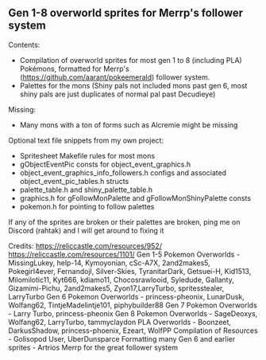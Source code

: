 ## Gen 1-8 overworld sprites for Merrp's follower system

Contents:
- Compilation of overworld sprites for most gen 1 to 8 (including PLA) Pokémons, formatted for Merrp's (https://github.com/aarant/pokeemerald) follower system.
- Palettes for the mons (Shiny pals not included mons past gen 6, most shiny pals are just duplicates of normal pal past Decudieye)

Missing:
- Many mons with a ton of forms such as Alcremie might be missing

Optional text file snippets from my own project:
- Spritesheet Makefile rules for most mons
- gObjectEventPic consts for object_event_graphics.h 
- object_event_graphics_info_followers.h configs and associated object_event_pic_tables.h structs 
- palette_table.h and shiny_palette_table.h 
- graphics.h for gFollowMonPalette and gFollowMonShinyPalette consts
- pokemon.h for pointing to follow palettes

If any of the sprites are broken or their palettes are broken, ping me on Discord (rahtak) and I will get around to fixing it

Credits:
https://reliccastle.com/resources/952/
https://reliccastle.com/resources/1101/
Gen 1-5 Pokemon Overworlds - MissingLukey, help-14, Kymoyonian, cSc-A7X, 2and2makes5, Pokegirl4ever, Fernandojl, Silver-Skies, TyranitarDark, Getsuei-H, Kid1513, Milomilotic11, Kyt666, kdiamo11, Chocosrawlooid, Syledude, Gallanty, Gizamimi-Pichu, 2and2makes5, Zyon17,LarryTurbo, spritesstealer, LarryTurbo
Gen 6 Pokemon Overworlds - princess-pheonix, LunarDusk, Wolfang62, TintjeMadelintje101, piphybuilder88
Gen 7 Pokemon Overworlds - Larry Turbo, princess-pheonix
Gen 8 Pokemon Overworlds - SageDeoxys, Wolfang62, LarryTurbo, tammyclaydon
PLA Overworlds - Boonzeet, DarkusShadow, princess-phoenix, Ezeart, WolfPP
Compilation of Resources - Golisopod User, UberDunsparce
Formatting many Gen 6 and earlier sprites - Artrios
Merrp for the great follower system